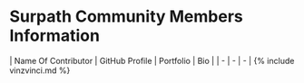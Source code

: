 # Surpath Community Members Information

| Name Of Contributor | GitHub Profile | Portfolio | Bio |
| - | - | - |
{% include vinzvinci.md %}
